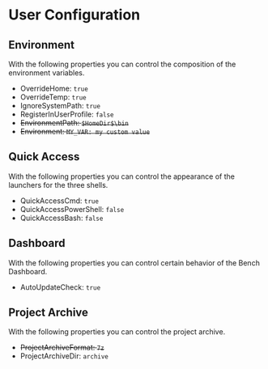 ﻿# User Configuration

## Environment

With the following properties you can control the composition of the environment variables.

* OverrideHome: `true`
* OverrideTemp: `true`
* IgnoreSystemPath: `true`
* RegisterInUserProfile: `false`
* ~~EnvironmentPath: `$HomeDir$\bin`~~
* ~~Environment: `MY_VAR: my custom value`~~

## Quick Access

With the following properties you can control the appearance of the launchers for the three shells.

* QuickAccessCmd: `true`
* QuickAccessPowerShell: `false`
* QuickAccessBash: `false`

## Dashboard

With the following properties you can control certain behavior of the Bench Dashboard.

* AutoUpdateCheck: `true`

## Project Archive

With the following properties you can control the project archive.

* ~~ProjectArchiveFormat: `7z`~~
* ProjectArchiveDir: `archive`
